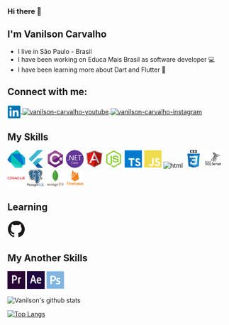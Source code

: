 ### Hi there 👋
## I'm Vanilson Carvalho
- I live in São Paulo - Brasil
- I have been working on Educa Mais Brasil as software developer :computer:
- I have been learning more about Dart and Flutter :blue_heart:

## Connect with me:
<a href="https://www.linkedin.com/in/vanilsoncarvalhodev/" target="_blank">
<img align="center" alt="vanilson-carvalho-linkedin" height="30" width="30" src="https://raw.githubusercontent.com/devicons/devicon/master/icons/linkedin/linkedin-original.svg" style="max-width:100%;">
</a>
<a href="https://www.youtube.com/channel/UCVValMWX9CjPx8o6Vi-vp5w" target="_blank">
<img align="center" alt="vanilson-carvalho-youtube" height="40" width="40" src="https://cdn.icon-icons.com/icons2/836/PNG/512/Youtube_icon-icons.com_66802.png" style="max-width:100%;">
</a>
<a href="https://www.instagram.com/vanilsoncarvalho/" target="_blank">
<img align="center" alt="vanilson-carvalho-instagram" height="30" width="30" src="https://cdn.icon-icons.com/icons2/836/PNG/512/Instagram_icon-icons.com_66804.png" style="max-width:100%;">
</a>

## My Skills
<img src="https://raw.githubusercontent.com/devicons/devicon/master/icons/dart/dart-original.svg" alt="dart" width="40" height="40" style="max-width:100%;"></img>
<img src="https://raw.githubusercontent.com/devicons/devicon/master/icons/flutter/flutter-original.svg" alt="flutter" width="40" height="40" style="max-width:100%;"></img>
<img src="https://raw.githubusercontent.com/devicons/devicon/master/icons/csharp/csharp-original.svg" alt="csharp" width="40" height="40" style="max-width:100%;"></img>
<img src="https://raw.githubusercontent.com/devicons/devicon/master/icons/dotnetcore/dotnetcore-original.svg" alt="dotnetcore" width="40" height="40" style="max-width:100%;"></img>
<img src="https://raw.githubusercontent.com/devicons/devicon/master/icons/angularjs/angularjs-original.svg" alt="angular" width="40" height="40" style="max-width:100%;"></img>
<img src="https://raw.githubusercontent.com/devicons/devicon/master/icons/nodejs/nodejs-original.svg" alt="nodejs" width="40" height="40" style="max-width:100%;"></img>
<img src="https://raw.githubusercontent.com/devicons/devicon/master/icons/typescript/typescript-original.svg" alt="typescript" width="40" height="40" style="max-width:100%;"></img>
<img src="https://raw.githubusercontent.com/devicons/devicon/master/icons/javascript/javascript-plain.svg" alt="javascript" width="40" height="40" style="max-width:100%;"></img>
<img src="https://cdn.icon-icons.com/icons2/2415/PNG/512/html_original_wordmark_logo_icon_146478.png" alt="html" width="40" height="40" style="max-width:100%;"></img>
<img src="https://raw.githubusercontent.com/devicons/devicon/master/icons/css3/css3-original-wordmark.svg" alt="css" width="40" height="40" style="max-width:100%;"></img>
<img src="https://raw.githubusercontent.com/devicons/devicon/master/icons/microsoftsqlserver/microsoftsqlserver-plain-wordmark.svg" alt="microsoftsqlserver" width="40" height="40" style="max-width:100%;"></img>
<img src="https://raw.githubusercontent.com/devicons/devicon/1119b9f84c0290e0f0b38982099a2bd027a48bf1/icons/oracle/oracle-original.svg" alt="oracledatabase" width="40" height="40" style="max-width:100%;"></img>
<img src="https://raw.githubusercontent.com/devicons/devicon/master/icons/postgresql/postgresql-original-wordmark.svg" alt="postgresql" width="40" height="40" style="max-width:100%;"></img>
<img src="https://raw.githubusercontent.com/devicons/devicon/master/icons/mongodb/mongodb-original-wordmark.svg" alt="mongodb" width="40" height="40" style="max-width:100%;"></img>
<img src="https://raw.githubusercontent.com/devicons/devicon/master/icons/firebase/firebase-plain-wordmark.svg" alt="firebase" width="40" height="40" style="max-width:100%;"></img>

## Learning
<img src="https://raw.githubusercontent.com/devicons/devicon/master/icons/github/github-original.svg" alt="github" width="40" height="40" style="max-width:100%;"></img>

## My Another Skills
<img src="https://raw.githubusercontent.com/devicons/devicon/master/icons/premierepro/premierepro-plain.svg" alt="premierepro" width="40" height="40" style="max-width:100%;"></img>
<img src="https://raw.githubusercontent.com/devicons/devicon/master/icons/aftereffects/aftereffects-plain.svg" alt="aftereffects" width="40" height="40" style="max-width:100%;"></img>
<img src="https://raw.githubusercontent.com/devicons/devicon/master/icons/photoshop/photoshop-plain.svg" alt="photoshop" width="40" height="40" style="max-width:100%;"></img>

![Vanilson's github stats](https://github-readme-stats.vercel.app/api?username=vanilsoncarvalhodev&show_icons=true&count_private=true&theme=dark)

[![Top Langs](https://github-readme-stats.vercel.app/api/top-langs/?username=vanilsoncarvalhodev)](https://github.com/vanilsoncarvalhodev/github-readme-stats)


<!--
**vanilsoncarvalhodev/vanilsoncarvalhodev** is a ✨ _special_ ✨ repository because its `README.md` (this file) appears on your GitHub profile.

Here are some ideas to get you started:

- 🔭 I’m currently working on ...
- 🌱 I’m currently learning ...
- 👯 I’m looking to collaborate on ...
- 🤔 I’m looking for help with ...
- 💬 Ask me about ...
- 📫 How to reach me: ...
- 😄 Pronouns: ...
- ⚡ Fun fact: ...
-->
